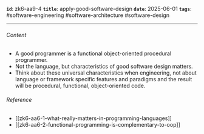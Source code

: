 **`id`**: zk6-aa9-4
**`title`**: apply-good-software-design
**`date`**: 2025-06-01
**`tags`**: #software-engineering #software-architecture #software-design

---

###### Content

-   A good programmer is a functional object-oriented procedural programmer.
-   Not the language, but characteristics of good software design matters.
-   Think about these universal characteristics when engineering, not about language or framework specific features and paradigms and the result will be procedural, functional, object-oriented code.

###### Reference

-   [[zk6-aa6-1-what-really-matters-in-programming-languages]]
-   [[zk6-aa6-2-functional-programming-is-complementary-to-oop]]
